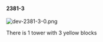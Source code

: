 #### 2381-3
![dev-2381-3-0.png](https://github.com/lil-lab/nlvr/raw/master/nlvr/dev/images/4/dev-2381-3-0.png "dev-2381-3-0.png")

There is 1 tower with 3 yellow blocks